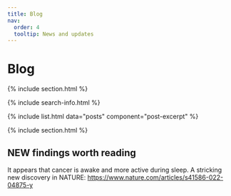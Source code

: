 ```yaml
---
title: Blog
nav:
  order: 4
  tooltip: News and updates
---
```


# <i class="fas fa-feather-alt"></i>Blog

{% include section.html %}

{% include search-info.html %}

{% include list.html data="posts" component="post-excerpt" %}

{% include section.html %}

## NEW findings worth reading

It appears that cancer is awake and more active during sleep. A stricking new discovery in NATURE:
https://www.nature.com/articles/s41586-022-04875-y




